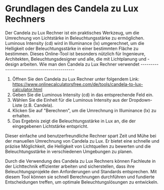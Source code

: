 Grundlagen des Candela zu Lux Rechners
======================================

<title>Wie man den Candela zu Lux Rechner Online Tool verwendet</title>Der Candela zu Lux Rechner ist ein praktisches Werkzeug, um die Umrechnung von Lichtstärke in Beleuchtungsstärke zu ermöglichen. Luminous Intensity (cd) wird in Illuminance (lx) umgerechnet, um die Helligkeit oder Beleuchtungsstärke in einer bestimmten Fläche zu bestimmen. Dieses Online-Tool ist besonders nützlich für Ingenieure, Architekten, Beleuchtungsdesigner und alle, die mit Lichtplanung und -design arbeiten. Wie man den Candela zu Lux Rechner verwendet
--------------------------------------------

1. Öffnen Sie den Candela zu Lux Rechner unter folgendem Link: <https://www.onlinecalculatorsfree.com/de/tools/candela-to-lux-calculator.html>
2. Geben Sie die Luminous Intensity (cd) in das entsprechende Feld ein.
3. Wählen Sie die Einheit für die Luminous Intensity aus der Dropdown-Liste (z.B. Candela).
4. Klicken Sie auf "Berechnen", um die Umrechnung in Illuminance (lx) zu erhalten.
5. Das Ergebnis zeigt die Beleuchtungsstärke in Lux an, die der eingegebenen Lichtstärke entspricht.

Dieser einfache und benutzerfreundliche Rechner spart Zeit und Mühe bei der manuellen Umrechnung von Candela zu Lux. Er bietet eine schnelle und präzise Möglichkeit, die Helligkeit von Lichtquellen zu bewerten und die Beleuchtungsstärke in verschiedenen Umgebungen zu planen.

Durch die Verwendung des Candela zu Lux Rechners können Fachleute in der Lichttechnik effizienter arbeiten und sicherstellen, dass ihre Beleuchtungsprojekte den Anforderungen und Standards entsprechen. Mit diesem Tool können sie schnell Berechnungen durchführen und fundierte Entscheidungen treffen, um optimale Beleuchtungslösungen zu entwickeln.